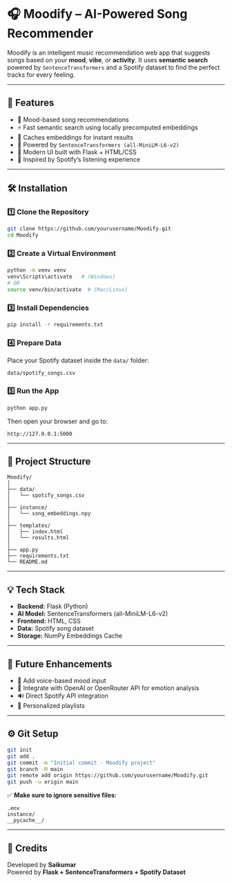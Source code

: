 # 🎧 Moodify – AI-Powered Song Recommender

Moodify is an intelligent music recommendation web app that suggests songs based on your **mood**, **vibe**, or **activity**. It uses **semantic search** powered by `SentenceTransformers` and a Spotify dataset to find the perfect tracks for every feeling.

---

## 🚀 Features

- 🎵 Mood-based song recommendations
- ⚡ Fast semantic search using locally precomputed embeddings
- 💾 Caches embeddings for instant results
- 🧠 Powered by `SentenceTransformers (all-MiniLM-L6-v2)`
- 🎨 Modern UI built with Flask + HTML/CSS
- 💚 Inspired by Spotify’s listening experience

---

## 🛠️ Installation

### 1️⃣ Clone the Repository

```bash
git clone https://github.com/yourusername/Moodify.git
cd Moodify
```

### 2️⃣ Create a Virtual Environment

```bash
python -m venv venv
venv\Scripts\activate   # (Windows)
# OR
source venv/bin/activate  # (Mac/Linux)
```

### 3️⃣ Install Dependencies

```bash
pip install -r requirements.txt
```

### 4️⃣ Prepare Data

Place your Spotify dataset inside the `data/` folder:
```
data/spotify_songs.csv
```

### 5️⃣ Run the App

```bash
python app.py
```

Then open your browser and go to:
```
http://127.0.0.1:5000
```

---

## 📂 Project Structure

```
Moodify/
│
├── data/
│   └── spotify_songs.csv
│
├── instance/
│   └── song_embeddings.npy
│
├── templates/
│   ├── index.html
│   └── results.html
│
├── app.py
├── requirements.txt
└── README.md
```

---

## 💡 Tech Stack

- **Backend:** Flask (Python)
- **AI Model:** SentenceTransformers (all-MiniLM-L6-v2)
- **Frontend:** HTML, CSS
- **Data:** Spotify song dataset
- **Storage:** NumPy Embeddings Cache

---

## 🧩 Future Enhancements

- 🎤 Add voice-based mood input
- 💬 Integrate with OpenAI or OpenRouter API for emotion analysis
- 🔊 Direct Spotify API integration
- 🌈 Personalized playlists

---

## ⚙️ Git Setup

```bash
git init
git add .
git commit -m "Initial commit - Moodify project"
git branch -M main
git remote add origin https://github.com/yourusername/Moodify.git
git push -u origin main
```

✅ **Make sure to ignore sensitive files:**
```
.env
instance/
__pycache__/
```

---

## 🧠 Credits

Developed by **Saikumar**  
Powered by **Flask + SentenceTransformers + Spotify Dataset**
